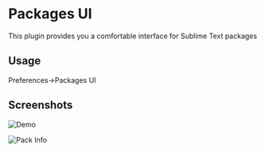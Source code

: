 Packages UI
================

This plugin provides you a comfortable interface for Sublime Text packages

## Usage

Preferences->Packages UI

## Screenshots

![Demo](https://github.com/unknownuser88/PackagesUI/raw/demo/images/demo.gif)

![Pack Info](https://github.com/unknownuser88/PackagesUI/raw/demo/images/packs_info.png)

